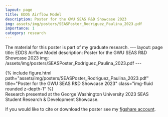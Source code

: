 ```yaml
---
layout: page
title: EDDS Airflow Model 
description: Poster for the GWU SEAS R&D Showcase 2023
img: assets/img/posters/SEASPoster_Rodriguez_Paulina_2023.pdf
importance: 1
category: research
---
```


The material for this poster is part of my graduate research. 
    ---
    layout: page
    title: EDDS Airflow Model
    description:  Poster for the GWU SEAS R&D Showcase 2023
    img: /assets/img/posters/SEASPoster_Rodriguez_Paulina_2023.pdf
    ---

<div class="row">
    <div class="col-sm mt-3 mt-md-0">
        {% include figure.html path="assets/img/posters/SEASPoster_Rodriguez_Paulina_2023.pdf" title="Poster for the GWU SEAS R&D Showcase 2023" class="img-fluid rounded z-depth-1" %}
    </div>
</div>
<div class="caption">
    Research presented at the George Washington University 2023 SEAS Student Research & Development Showcase.
</div>

If you would like to cite or download the poster see my <a href="https://figshare.com/articles/poster/Developing_a_Risk-Informed_Computational_Model_for_a_Medical_Device_A_Credibility-Building_Approach/22688299">figshare account</a>. 
